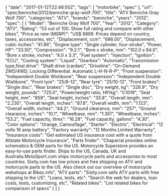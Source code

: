{
    "date": "2017-01-12T22:46:50Z",
    "tags": [
        "motorbike",
        "spec"
    ],
    "url": "spec\/bennche\/2012\/bennche-gray-wolf-700",
    "title": "ATV Bennche Gray Wolf 700",
    "categories": "ATV",
    "brands": "bennche",
    "years": "2012",
    "spec": [
        {
            "Model": "Bennche Gray Wolf 700",
            "Year": "2012",
            "Category": "ATV",
            "Rating": "53 out of 100. Show full rating and compare with other bikes",
            "Price as new (MSRP)": "US$ 6899.   Prices depend on country, taxes, accessories, etc",
            "Displacement, ccm": "686.00",
            "Displacement, cubic inches": "41.86",
            "Engine type": "Single cylinder, four-stroke",
            "Power, HP": "33.50",
            "Compression": "9.2:1",
            "Bore x stroke, mm": "102.0 x 84.0",
            "Bore x stroke, inches": "4.0 x 3.3",
            "Fuel system": "Injection",
            "Ignition": "ECU",
            "Cooling system": "Liquid",
            "Gearbox": "Automatic",
            "Transmission type,final drive": "Shaft drive (cardan)",
            "Driveline": "On-Demand 2WD\/4WD; Locking Differential. Automatic L-H-N-R-P",
            "Front suspension": "Independent Double Wishbone",
            "Rear suspension": "Independent Double Wishbone",
            "Front tyre": "25\/8-12",
            "Rear tyre": "25\/10-12",
            "Front brakes": "Single disc",
            "Rear brakes": "Single disc",
            "Dry weight, kg": "328.9",
            "Dry weight, pounds": "725.0",
            "Power\/weight ratio, HP\/kg": "0.1019",
            "Seat height, mm": "859",
            "Seat height, inches": "33.8",
            "Overall length, mm": "2.230",
            "Overall length, inches": "87.8",
            "Overall width, mm": "1.123",
            "Overall width, inches": "44.2",
            "Ground clearance, mm": "257",
            "Ground clearance, inches": "10.1",
            "Wheelbase, mm": "1.351",
            "Wheelbase, inches": "53.2",
            "Fuel capacity, litres": "16.28",
            "Fuel capacity, gallons": "4.30",
            "Color options": "Orange, Camouflage",
            "Starter": "Electric",
            "Electrical": "12 volts 16 amp battery",
            "Factory warranty": "12 Months Limited Warranty",
            "Insurance costs": "Get estimated US insurance cost with a quote from Allstate Motorcycle Insurance",
            "Parts finder": "Chaparral provides online schematics & OEM parts for the US.   Motorcycle Superstore provides an easy-to-use parts finder. Ships to the US, Canada, UK and Australia.MotoSport.com ships motorcycle parts and accessories to most countries.    Sixity.com has low prices and free shipping on ATV and motorcycle parts to the US. Also check out our overview of motorcycle webshops at Bikez.info",
            "ATV parts": "Sixity.com sells ATV parts with free shipping to the US",
            "Loans, tests, etc": "Search the web for dealers, loan costs, tests, customizing, etc",
            "Related bikes": "List related bikes for comparison of specs"
        }
    ]
}